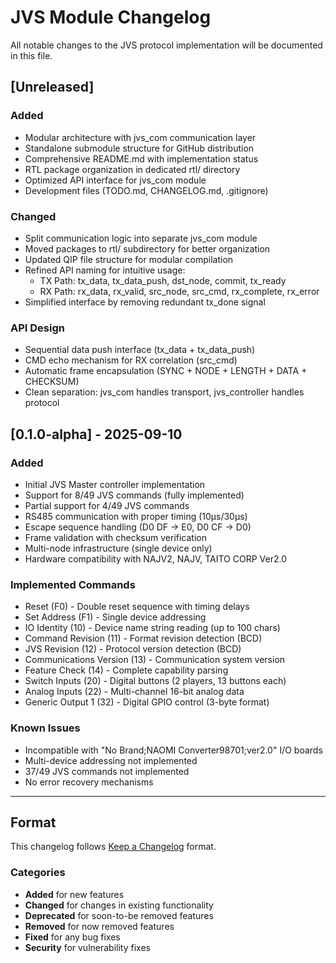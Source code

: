 # JVS Module Changelog

All notable changes to the JVS protocol implementation will be documented in this file.

## [Unreleased]

### Added
- Modular architecture with jvs_com communication layer
- Standalone submodule structure for GitHub distribution
- Comprehensive README.md with implementation status
- RTL package organization in dedicated rtl/ directory
- Optimized API interface for jvs_com module
- Development files (TODO.md, CHANGELOG.md, .gitignore)

### Changed
- Split communication logic into separate jvs_com module
- Moved packages to rtl/ subdirectory for better organization
- Updated QIP file structure for modular compilation
- Refined API naming for intuitive usage:
  - TX Path: tx_data, tx_data_push, dst_node, commit, tx_ready
  - RX Path: rx_data, rx_valid, src_node, src_cmd, rx_complete, rx_error
- Simplified interface by removing redundant tx_done signal

### API Design
- Sequential data push interface (tx_data + tx_data_push)
- CMD echo mechanism for RX correlation (src_cmd)
- Automatic frame encapsulation (SYNC + NODE + LENGTH + DATA + CHECKSUM)
- Clean separation: jvs_com handles transport, jvs_controller handles protocol

## [0.1.0-alpha] - 2025-09-10

### Added
- Initial JVS Master controller implementation
- Support for 8/49 JVS commands (fully implemented)
- Partial support for 4/49 JVS commands
- RS485 communication with proper timing (10μs/30μs)
- Escape sequence handling (D0 DF → E0, D0 CF → D0)
- Frame validation with checksum verification
- Multi-node infrastructure (single device only)
- Hardware compatibility with NAJV2, NAJV, TAITO CORP Ver2.0

### Implemented Commands
- Reset (F0) - Double reset sequence with timing delays
- Set Address (F1) - Single device addressing
- IO Identity (10) - Device name string reading (up to 100 chars)
- Command Revision (11) - Format revision detection (BCD)
- JVS Revision (12) - Protocol version detection (BCD)
- Communications Version (13) - Communication system version
- Feature Check (14) - Complete capability parsing
- Switch Inputs (20) - Digital buttons (2 players, 13 buttons each)
- Analog Inputs (22) - Multi-channel 16-bit analog data
- Generic Output 1 (32) - Digital GPIO control (3-byte format)

### Known Issues
- Incompatible with "No Brand;NAOMI Converter98701;ver2.0" I/O boards
- Multi-device addressing not implemented
- 37/49 JVS commands not implemented
- No error recovery mechanisms

---

## Format
This changelog follows [Keep a Changelog](https://keepachangelog.com/en/1.0.0/) format.

### Categories
- **Added** for new features
- **Changed** for changes in existing functionality
- **Deprecated** for soon-to-be removed features
- **Removed** for now removed features
- **Fixed** for any bug fixes
- **Security** for vulnerability fixes